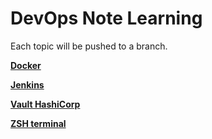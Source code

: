 # DevOps Note Learning

Each topic will be pushed to a branch.

**[Docker](https://github.com/Quyenld9699/devOps/tree/docker)**

**[Jenkins](https://github.com/Quyenld9699/devOps/tree/jenkins)**

**[Vault HashiCorp](https://github.com/Quyenld9699/devOps/tree/vault)**

**[ZSH terminal](https://github.com/Quyenld9699/devOps/tree/zsh-window-terminal)**

